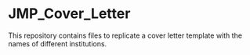 # JMP_Cover_Letter
This repository contains files to replicate a cover letter template with the names of different institutions.
